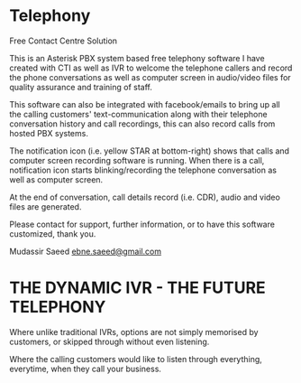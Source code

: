 Telephony
=========

Free Contact Centre Solution

This is an Asterisk PBX system based free telephony software I have created with CTI as well as IVR to welcome the telephone callers 
and record the phone conversations as well as computer screen in audio/video files for quality assurance and training of staff. 

This software can also be integrated with facebook/emails to bring up all the calling customers' text-communication along with
their telephone conversation history and call recordings, this can also record calls from hosted PBX systems.

The notification icon (i.e. yellow STAR at bottom-right) shows that calls and computer screen recording software is running.
When there is a call, notification icon starts blinking/recording the telephone conversation as well as computer screen.

At the end of conversation, call details record (i.e. CDR), audio and video files are generated.

Please contact for support, further information, or to have this software customized, thank you.

Mudassir Saeed
ebne.saeed@gmail.com 












THE DYNAMIC IVR - THE FUTURE TELEPHONY
======================================

Where unlike traditional IVRs, options are not simply memorised by customers, or skipped through without even listening.

Where the calling customers would like to listen through everything, everytime, when they call your business.
